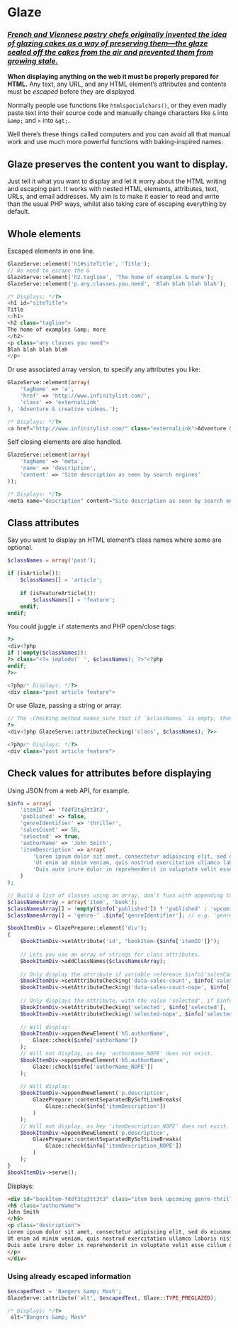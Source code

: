 Glaze
=====

### *[French and Viennese pastry chefs originally invented the idea of glazing cakes as a way of preserving them—the glaze sealed off the cakes from the air and prevented them from growing stale.](http://www.epicurious.com/articlesguides/howtocook/primers/cakesfrostings)*

**When displaying anything on the web it must be properly prepared for HTML.** Any text, any URL, and any HTML element’s attributes and contents must be *escaped* before they are displayed.

Normally people use functions like `htmlspecialchars()`, or they even madly paste text into their source code and manually change characters like `&` into `&amp;` and `>` into `&gt;`.

Well there’s these things called computers and you can avoid all that manual work and use much more powerful functions with baking-inspired names.

## Glaze preserves the content you want to display.

Just tell it what you want to display and let it worry about the HTML writing and escaping part. It works with nested HTML elements, attributes, text, URLs, and email addresses. My aim is to make it easier to read and write than the usual PHP ways, whilst also taking care of escaping everything by default.


## Whole elements

Escaped elements in one line.

```php
GlazeServe::element('h1#siteTitle', 'Title');
// No need to escape the &
GlazeServe::element('h2.tagline', 'The home of examples & more');
GlazeServe::element('p.any.classes.you.need', 'Blah blah blah blah');

/* Displays: */?>
<h1 id="siteTitle">
Title
</h1>
<h2 class="tagline">
The home of examples &amp; more
</h2>
<p class="any classes you need">
Blah blah blah blah
</p>
```

Or use associated array version, to specify any attributes you like:

```php
GlazeServe::element(array(
	'tagName' => 'a',
	'href' => 'http://www.infinitylist.com/',
	'class' => 'externalLink'
), 'Adventure & creative videos.');

/* Displays: */?>
<a href="http://www.infinitylist.com/" class="externalLink">Adventure &amp; creative videos.</a>
```

Self closing elements are also handled.

```php
GlazeServe::element(array(
	'tagName' => 'meta',
	'name' => 'description',
	'content' => 'Site description as seen by search engines'
));

/* Displays: */?>
<meta name="description" content="Site description as seen by search engines">
```


## Class attributes

Say you want to display an HTML element’s class names where some are optional.

```php
$classNames = array('post');

if (isArticle()):
	$classNames[] = 'article';
	
	if (isFeatureArticle()):
		$classNames[] = 'feature';
	endif;
endif;
```

You could juggle `if` statements and PHP open/close tags:

```php
?>
<div<?php
if (!empty($classNames)):
?> class="<?= implode(' ', $classNames); ?>"<?php
endif;
?>>

<?php/* Displays: */?>
<div class="post article feature">
```

Or use Glaze, passing a string or array:

```php
// The -Checking method makes sure that if `$classNames` is empty, then nothing will be displayed.
?>
<div<?php GlazeServe::attributeChecking('class', $classNames); ?>>

<?php/* Displays: */?>
<div class="post article feature">
```


## Check values for attributes before displaying

Using JSON from a web API, for example.

```php
$info = array(
	'itemID' => 'fddf3tq3tt3t3',
	'published' => false,
	'genreIdentifier' => 'thriller',
	'salesCount' => 56,
	'selected' => true,
	'authorName' => 'John Smith',
	'itemDescription' => array(
		'Lorem ipsum dolor sit amet, consectetur adipiscing elit, sed do eiusmod tempor incididunt ut labore et dolore magna aliqua.',
		'Ut enim ad minim veniam, quis nostrud exercitation ullamco laboris nisi ut aliquip ex ea commodo consequat.',
		'Duis aute irure dolor in reprehenderit in voluptate velit esse cillum dolore eu fugiat nulla pariatur.'
	)
);

// Build a list of classes using an array, don't fuss with appending to a string
$classNamesArray = array('item', 'book');
$classNamesArray[] = !empty($info['published']) ? 'published' : 'upcoming';
$classNamesArray[] = 'genre-' .$info['genreIdentifier']; // e.g. 'genre-thriller'

$bookItemDiv = GlazePrepare::element('div');
{
	$bookItemDiv->setAttribute('id', "bookItem-{$info['itemID']}");
	
	// Lets you use an array of strings for class attributes.
	$bookItemDiv->addClassNames($classNamesArray);
	
	// Only display the attribute if variable reference $info['salesCount'] is present.
	$bookItemDiv->setAttributeChecking('data-sales-count', $info['salesCount']);
	$bookItemDiv->setAttributeChecking('data-sales-count-nope', $info['salesCount_NOPE']);
	
	// Only displays the attribute, with the value 'selected', if $info['selected'] is true.
	$bookItemDiv->setAttributeChecking('selected', $info['selected'], 'selected');
	$bookItemDiv->setAttributeChecking('selected-nope', $info['selected_NOPE'], 'selected');
	
	// Will display:
	$bookItemDiv->appendNewElement('h5.authorName',
		Glaze::check($info['authorName'])
	);
	// Will not display, as key 'authorName_NOPE' does not exist.
	$bookItemDiv->appendNewElement('h5.authorName',
		Glaze::check($info['authorName_NOPE'])
	);
	
	// Will display:
	$bookItemDiv->appendNewElement('p.description',
		GlazePrepare::contentSeparatedBySoftLineBreaks(
			Glaze::check($info['itemDescription'])
		)
	);
	// Will not display, as key 'itemDescription_NOPE' does not exist.
	$bookItemDiv->appendNewElement('p.description',
		GlazePrepare::contentSeparatedBySoftLineBreaks(
			Glaze::check($info['itemDescription_NOPE'])
		)
	);
}
$bookItemDiv->serve();
```

Displays:
```html
<div id="bookItem-fddf3tq3tt3t3" class="item book upcoming genre-thriller" data-sales-count="56" selected="selected">
<h5 class="authorName">
John Smith
</h5>
<p class="description">
Lorem ipsum dolor sit amet, consectetur adipiscing elit, sed do eiusmod tempor incididunt ut labore et dolore magna aliqua.<br>
Ut enim ad minim veniam, quis nostrud exercitation ullamco laboris nisi ut aliquip ex ea commodo consequat.<br>
Duis aute irure dolor in reprehenderit in voluptate velit esse cillum dolore eu fugiat nulla pariatur.
</p>
</div>
```

### Using already escaped information

```php
$escapedText = 'Bangers &amp; Mash';
GlazeServe::attribute('alt', $escapedText, Glaze::TYPE_PREGLAZED);

/* Displays: */?>
 alt="Bangers &amp; Mash"
```
